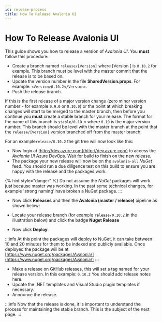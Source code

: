 ```yaml
---
id: release-process
title: How To Release Avalonia UI
---
```


# How To Release Avalonia UI

This guide shows you how to release a version of _Avalonia UI_. You **must** follow this procedure:

-  Create a branch named `release/[Version]` where \[Version ] is `0.10.2` for example. This branch must be level with the master commit that the release is to be based on.
-  Update the version number in the file **SharedVersion.props**. For example: `<Version>0.10.2</Version>`.
-  Push the release branch.

If this is the first release of a major version change (zero minor version number - for example `0.9.0` or `0.10.0`) or the point at which breaking changes will start to be merged to the master branch, then before you continue you **must** create a stable branch for your release. The format for the name of this branch is `stable/0.10.x` where `0.10` is the major version number. This branch should be level with the master branch at the point that the `release/[Version]` version branched off from the master branch.

For an example`release/0.10.2` the git tree will now look like this:

<!-- ![](<../../../.gitbook/assets/image (4) (1) (1) (1).png>) -->

-  Now login at [http://dev.azure.com](http://dev.azure.com) to access the _Avalonia UI_ Azure DevOps. Wait for build to finish on the new release.
-  The package your new release will now be on the `avalonia-all` _NuGet_ feed. You should run a due diligence test on this build to ensure you are happy with the release and the packages work.

{% hint style="danger" %}
Do not assume the _NuGet_ packages will work just because master was working. In the past some technical changes, for example 'strong naming' have broken a NuGet package.
:::

-  Now click **Releases** and then the **Avalonia (master / release)** pipeline as shown below:

<!-- ![](<../../../.gitbook/assets/image (1) (1) (1).png>) -->

-  Locate your release branch (for example `release/0.10.2` in the illustration below) and click  the badge **Nuget Release**

<!-- ![](<../../../.gitbook/assets/image (11) (1).png>) -->

<!-- ![](<../../../.gitbook/assets/image (17) (1) (1) (1).png>) -->

-  Now click **Deploy**.

<!-- ![](<../../../.gitbook/assets/image (16) (1).png>) -->

:::info
At this point the packages will deploy to NuGet, it can take between 10 and 20 minutes for them to be indexed and publicly available. Once deployed the package will be at  [https://www.nuget.org/packages/Avalonia/](https://www.nuget.org/packages/Avalonia/)
:::

-  Make a release on GitHub releases, this will set a tag named for your release version. In this example: `0.10.2` You should add release notes here.
-  Update the .NET templates and Visual Studio plugin templates if necessary.
-  Announce the release.

:::info
Now that the release is done, it is important to understand the process for maintaining the stable branch. This is the subject of the next page.
:::
